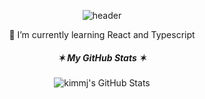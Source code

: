 <div align="center">

![header](https://capsule-render.vercel.app/api?type=transparent&color=random&height=150&section=header&text=Hi%20:D&fontSize=50)
<!--
**kimmj13/kimmj13** is a ✨ _special_ ✨ repository because its `README.md` (this file) appears on your GitHub profile.

Here are some ideas to get you started:

- 🔭 I’m currently working on ...
- 🌱 I’m currently learning ...
- 👯 I’m looking to collaborate on ...
- 🤔 I’m looking for help with ...
- 💬 Ask me about ...
- 📫 How to reach me: ...
- 😄 Pronouns: ...
- ⚡ Fun fact: ...
-->

🌱 I’m currently learning React and Typescript


<!--
##### ✿ Most Used Languages ✿
[![Top Langs](https://github-readme-stats.vercel.app/api/top-langs/?username=kimmj13)](https://github.com/anuraghazra/github-readme-stats)
-->
  
##### ✶ My GitHub Stats ✶
![kimmj's GitHub Stats](https://github-readme-stats.vercel.app/api?username=kimmj13&show_icons=true&theme=cobalt)
  

 </div>
